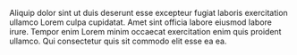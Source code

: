 Aliquip dolor sint ut duis deserunt esse excepteur fugiat laboris exercitation ullamco Lorem culpa cupidatat. Amet sint officia labore eiusmod labore irure. Tempor enim Lorem minim occaecat exercitation enim quis proident ullamco. Qui consectetur quis sit commodo elit esse ea ea.